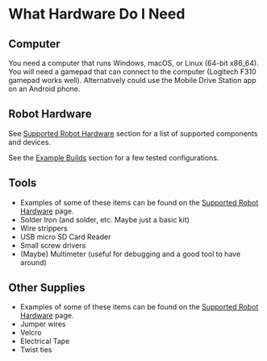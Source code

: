 # What Hardware Do I Need

## Computer

You need a computer that runs Windows, macOS, or Linux (64-bit x86_64). You will need a gamepad that can connect to the computer (Logitech F310 gamepad works well). Alternatively could use the Mobile Drive Station app on an Android phone.

## Robot Hardware
See [Supported Robot Hardware](./supportedhardware.md) section for a list of supported components and devices.

See the [Example Builds](./examplebuilds.md) section for a few tested configurations.

## Tools
- Examples of some of these items can be found on the [Supported Robot Hardware](./supportedhardware.md) page.
- Solder Iron (and solder, etc. Maybe just a basic kit)
- Wire strippers
- USB micro SD Card Reader
- Small screw drivers
- (Maybe) Multimeter (useful for debugging and a good tool to have around)

## Other Supplies
- Examples of some of these items can be found on the [Supported Robot Hardware](./supportedhardware.md) page.
- Jumper wires
- Velcro
- Electrical Tape
- Twist ties
